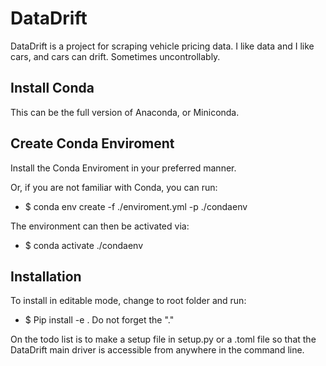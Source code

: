 # DataDrift

DataDrift is a project for scraping vehicle pricing data.
I like data and I like cars, and cars can drift. Sometimes uncontrollably.

## Install Conda
This can be the full version of Anaconda, or Miniconda.

## Create Conda Enviroment
Install the Conda Enviroment in your preferred manner. 

Or, if you are not familiar with Conda, you can run:
- $ conda env create -f ./enviroment.yml -p ./condaenv

The environment can then be activated via:
- $ conda activate ./condaenv

## Installation
To install in editable mode, change to root folder and run:
- $ Pip install -e .
Do not forget the "."

On the todo list is to make a setup file in setup.py or a .toml file so that the DataDrift main driver is accessible from anywhere in the command line.